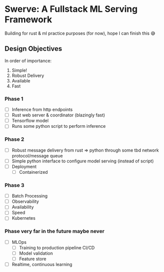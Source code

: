 # Swerve: A Fullstack ML Serving Framework 
Building for rust & ml practice purposes (for now), hope I can finish this 😅

## Design Objectives 
In order of importance:
1. Simple! 
2. Robust Delivery 
3. Available 
4. Fast 

### Phase 1
- [ ] Inference from http endpoints 
- [ ] Rust web server & coordinator (blazingly fast)
- [ ] Tensorflow model 
- [ ] Runs some python script to perform inference 

### Phase 2 
- [ ] Robust message delivery from rust => python through some tbd network protocol/message queue
- [ ] Simple python interface to configure model serving (instead of script)
- [ ] Deployment 
    - [ ] Containerized 

### Phase 3 
- [ ] Batch Processing 
- [ ] Observability 
- [ ] Availability 
- [ ] Speed
- [ ] Kubernetes

### Phase very far in the future maybe never 
- [ ] MLOps 
    - [ ] Training to production pipeline CI/CD
    - [ ] Model validation 
    - [ ] Feature store 
- [ ] Realtime, continuous learning 
